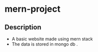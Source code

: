 # mern-project

## Description
- A basic website made using mern stack
- The data is stored in mongo db .


